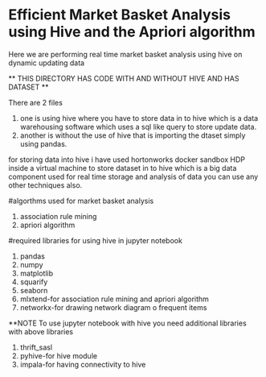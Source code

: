 # Efficient Market Basket Analysis using Hive and the Apriori algorithm
Here we are performing real time market basket analysis using hive on dynamic updating data

** THIS DIRECTORY HAS CODE WITH AND WITHOUT HIVE AND HAS DATASET ** 

There are 2 files 
1. one is using hive where you have to store data in to hive which is a data warehousing software which uses a sql like query to store update data.
2. another is without the use of hive that is importing the dtaset simply using pandas.

for storing data into hive i have used hortonworks docker sandbox HDP inside a virtual machine to store dataset in to hive which is a big data component used for real time storage and analysis of data you can use any other techniques also.

#algorthms used for market basket analysis
1. association rule mining
2. apriori algorithm

#required libraries for using hive in jupyter notebook
1. pandas
2. numpy
3. matplotlib
4. squarify
5. seaborn
6. mlxtend-for association rule mining and apriori algorithm
7. networkx-for drawing network diagram o frequent items

**NOTE To use jupyter notebook with hive you need additional libraries with above libraries
1. thrift_sasl 
2. pyhive-for hive module
3. impala-for having connectivity to hive 
